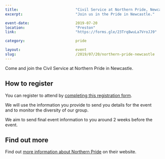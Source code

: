```yaml
---
title:  						"Civil Service at Northern Pride, Newcastle"
excerpt:	  					"Join us in the Pride in Newcastle."

event-date:	 					2019-07-20
location: 						"Preston"
link:							"https://forms.gle/23Trq8wuLa7VroJJ9"

category:						pride

layout: 						event
slug:							/2019/07/20/northern-pride-newcastle
---
```


Come and join the Civil Service at Northern Pride in Newcastle.

## How to register

You can register to attend by [completing this registration form](https://forms.gle/23Trq8wuLa7VroJJ9).

We will use the information you provide to send you details for the event and to monitor the diversity of our group.

We aim to send final event information to you around 2 weeks before the event.

## Find out more 

Find out [more information about Northern Pride](https://www.northern-pride.com/pridefestival/) on their website.